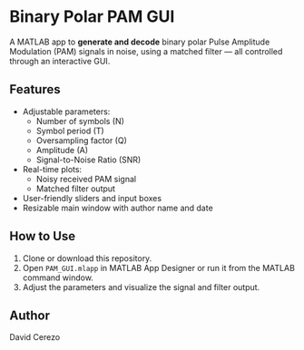 # Binary Polar PAM GUI

A MATLAB app to **generate and decode** binary polar Pulse Amplitude Modulation (PAM) signals in noise, using a matched filter — all controlled through an interactive GUI.

## Features

- Adjustable parameters:
  - Number of symbols (N)
  - Symbol period (T)
  - Oversampling factor (Q)
  - Amplitude (A)
  - Signal-to-Noise Ratio (SNR)
- Real-time plots:
  - Noisy received PAM signal
  - Matched filter output
- User-friendly sliders and input boxes
- Resizable main window with author name and date

## How to Use

1. Clone or download this repository.
2. Open `PAM_GUI.mlapp` in MATLAB App Designer or run it from the MATLAB command window.
3. Adjust the parameters and visualize the signal and filter output.

## Author
David Cerezo
